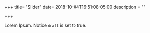 +++
title= "Slider"
date= 2018-10-04T16:51:08-05:00
description = ""

+++

Lorem Ipsum.
Notice `draft` is set to true.